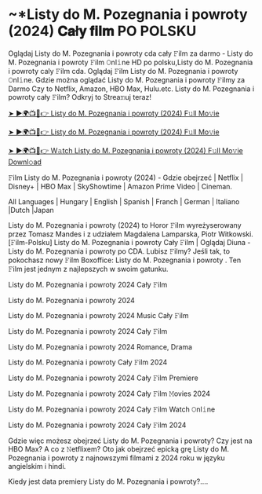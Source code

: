 # <h1> ~*Listy do M. Pozegnania i powroty (2024) 𝐂𝐚ł𝐲 𝐟𝐢𝐥𝐦 PO POLSKU </h1>

Oglądaj Listy do M. Pozegnania i powroty cda cały 𝙵ilm za darmo - Listy do M. Pozegnania i powroty 𝙵ilm 𝙾nl𝚒ne HD po polsku,Listy do M. Pozegnania i powroty caly 𝙵ilm cda. Oglądaj 𝙵ilm Listy do M. Pozegnania i powroty 𝙾nl𝚒ne. Gdzie można oglądać Listy do M. Pozegnania i powroty 𝙵ilmy za Darmo Czy to Netflix, Amazon, HBO Max, Hulu.etc. Listy do M. Pozegnania i powroty cały 𝙵ilm? Odkryj to Strea𝚖uj teraz!


<a href="https://love-4k.com/pl/movie/1254793/listy-do-m-poegnania-i-powroty-gitcodecpl"> ➤ ►🌍📺📱👉 Listy do M. Pozegnania i powroty (2024) F𝚞ll Mo𝚟ie </a>


<a href="https://love-4k.com/pl/movie/1254793/listy-do-m-poegnania-i-powroty-gitcodecpl"> ➤ ►🌍📺📱👉 Listy do M. Pozegnania i powroty (2024) F𝚞ll Mo𝚟ie </a>


<a href="https://love-4k.com/pl/movie/1254793/listy-do-m-poegnania-i-powroty-gitcodecpl"> ➤ ►🌍📺📱👉 W𝚊tch Listy do M. Pozegnania i powroty (2024) F𝚞ll Mo𝚟ie Downl𝚘ad </a>

𝙵ilm Listy do M. Pozegnania i powroty (2024) - Gdzie obejrzeć | Netflix | Disney+ | HBO Max | SkyShowtime | Amazon Prime Video | Cineman.

All Languages | Hungary | English | Spanish | Franch | German | Italiano |Dutch |Japan

Listy do M. Pozegnania i powroty (2024) to Horor 𝙵ilm wyreżyserowany przez Tomasz Mandes i z udziałem Magdalena Lamparska, Piotr Witkowski. [𝙵ilm-Polsku] Listy do M. Pozegnania i powroty Cały 𝙵ilm | Oglądaj Diuna - Listy do M. Pozegnania i powroty po CDA. Lubisz 𝙵ilmy? Jeśli tak, to pokochasz nowy 𝙵ilm Boxoffice: Listy do M. Pozegnania i powroty . Ten 𝙵ilm jest jednym z najlepszych w swoim gatunku.

Listy do M. Pozegnania i powroty 2024 Cały 𝙵ilm

Listy do M. Pozegnania i powroty 2024

Listy do M. Pozegnania i powroty 2024 Music Cały 𝙵ilm

Listy do M. Pozegnania i powroty 2024 Cały 𝙵ilm

Listy do M. Pozegnania i powroty 2024 Romance, Drama

Listy do M. Pozegnania i powroty Cały 𝙵ilm 2024

Listy do M. Pozegnania i powroty 2024 Cały 𝙵ilm Premiere

Listy do M. Pozegnania i powroty 2024 Cały 𝙵ilm 𝙼ovies 2024

Listy do M. Pozegnania i powroty 2024 Cały 𝙵ilm Watch 𝙾nl𝚒ne

Listy do M. Pozegnania i powroty 2024 Cały 𝙵ilm 2024

Gdzie więc możesz obejrzeć Listy do M. Pozegnania i powroty? Czy jest na HBO Max? A co z 𝙽etflixem? Oto jak obejrzeć epicką grę Listy do M. Pozegnania i powroty z najnowszymi filmami z 2024 roku w języku angielskim i hindi.

Kiedy jest data premiery Listy do M. Pozegnania i powroty?....
